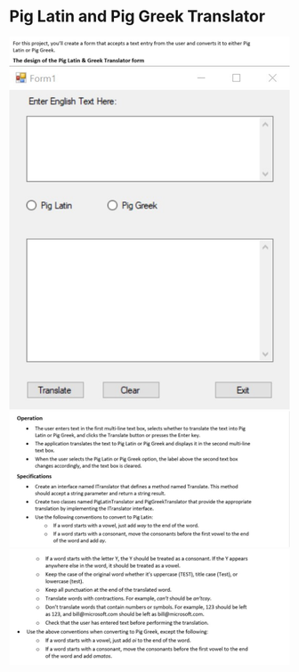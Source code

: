 # Pig Latin and Pig Greek Translator

![](image/Translate_Specs1.jpg)
![](image/Translate.jpg)
![](image/Translate_Specs2.jpg)
![](image/Translate_Specs3.jpg)
